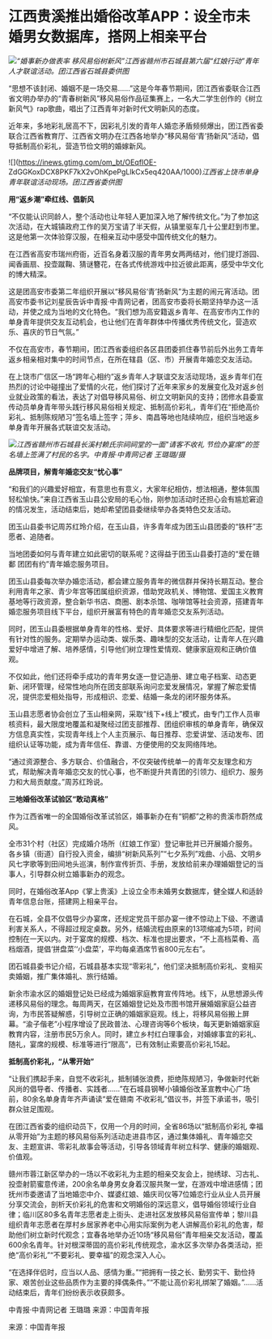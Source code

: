 # 江西贵溪推出婚俗改革APP：设全市未婚男女数据库，搭网上相亲平台

![](https://inews.gtimg.com/om_bt/OUrosVPSz053k82momAD_Wmma7LtGpUy5rze32XizRSuUAA/1000)_“婚事新办做表率
移风易俗树新风”江西省赣州市石城县第六届“红娘行动”青年人才联谊活动。团江西省石城县委供图_

“思想不该封闭、婚姻不是一场交易……”这是今年春节期间，团江西省委联合江西省文明办举办的“青春树新风”移风易俗作品征集赛上，一名大二学生创作的《树立新风气》rap歌曲，唱出了江西青年对新时代文明新风的态度。

近年来，多地彩礼居高不下，因彩礼引发的青年人婚恋矛盾频频爆出，团江西省委联合江西省教育厅、江西省文明办在江西各地举办“移风易俗‘青’扬新风”活动，倡导抵制高价彩礼，营造节俭文明的婚嫁新风。

![](https://inews.gtimg.com/om_bt/OEqfIOE-
ZdGGKoxDCX8PKF7kX2vOhKpePgLlkCx5eq420AA/1000)_江西省上饶市单身青年联谊活动现场。团江西省委供图_

**用“返乡潮”牵红线、倡新风**

“不仅能认识同龄人，整个活动也让年轻人更加深入地了解传统文化。”为了参加这次活动，在大城镇政府工作的吴万宝请了半天假，从镇里驱车几十公里赶到市里。这是他第一次体验穿汉服，在相亲互动中感受中国传统文化的魅力。

在江西省高安市瑞州府衙，近百名身着汉服的青年男女两两结对，他们提灯游园、闻香画扇、投壶蹴鞠、猜谜簪花，在各式传统游戏中拉近彼此距离，感受中华文化的博大精深。

这是团高安市委第二年组织开展以“移风易俗‘青’扬新风”为主题的闹元宵活动。团高安市委书记刘星辰告诉中青报·中青网记者，团高安市委将长期坚持举办这一活动，并使之成为当地的文化特色。“我们想为高安籍返乡青年、在高安市内工作的单身青年提供交友互动机会，也让他们在青年群体中传播优秀传统文化，营造欢乐、喜庆的节日气氛。”

不仅在高安市，春节期间，团江西省委组织各区县团委抓住春节前后外出务工青年返乡相亲相对集中的时间节点，在所在辖县（区、市）开展青年婚恋交友活动。

在上饶市广信区一场“跨年心相约”返乡青年人才联谊交友活动现场，返乡青年们在热烈的讨论中碰撞出了爱情的火花，他们探讨了近年来家乡的发展变化及对返乡创业就业政策的看法，表达了对倡导移风易俗、树立文明新风的支持；团修水县委宣传动员单身青年带头践行移风易俗相关规定、抵制高价彩礼，青年们在“拒绝高价彩礼、抵制陈规陋习”签名墙上签字；萍乡、南昌等地也陆续响应，组织当地返乡单身青年开展各式联谊交友活动。

![](https://inews.gtimg.com/om_bt/OdoJvDUO3dYc_G3OcuUJVpbXBckp5FanK3TAAXyMvkhFUAA/1000)_江西省赣州市石城县长溪村赖氏宗祠祠堂的一面"请客不收礼
节俭办宴席”的签名墙上签满了村民的名字。中青报·中青网记者 王璐璐/摄_

**品牌项目，解青年婚恋交友“忧心事”**

“和我们的兴趣爱好相宜，有意思也有意义，大家年纪相仿，想法相通，整体氛围轻松愉快。”来自江西省玉山县公安局的毛心怡，刚参加活动时还担心会有尴尬窘迫的情况发生，活动结束后，她却希望团县委继续举办各类特色交友活动。

团玉山县委书记周苏红玲介绍，在玉山县，许多青年成为团玉山县团委的“铁杆”志愿者、追随者。

当地团委如何与青年建立如此密切的联系呢？这得益于团玉山县委打造的“爱在赣鄱 团团有约”青年婚恋服务项目。

团玉山县委每次举办婚恋活动，都会建立服务青年的微信群并保持长期互动。整合利用青年之家、青少年宫等团属组织资源，借助党政机关、博物馆、爱国主义教育基地等行政资源，整合新华书店、商圈、剧本杀馆、咖啡馆等社会资源，搭建青年婚恋服务项目线下平台，组织开展富有特色的青年婚恋交友系列活动。

同时，团玉山县委根据单身青年的性格、爱好、具体要求等进行精细化匹配，提供有针对性的服务。定期举办运动类、娱乐类、趣味型的交友活动，让青年人在兴趣爱好中增进了解、培养感情，引导他们树立理性爱情观、健康家庭观和正确价值观。

不仅如此，他们还将牵手成功的青年男女逐一登记造册、建立电子档案、动态更新、闭环管理，经常性地向所在团支部联系询问恋爱发展情况，掌握了解恋爱情况，提供恋爱相处指导，形成相识、恋爱、结婚一条龙的闭环服务体系。

玉山县志愿者协会创立了玉山相亲网，采取“线下+线上”模式，由专门工作人员审核资料，最大限度地覆盖和凝聚经过团支部推荐、团组织审核的单身青年，确保双方信息真实性，实现青年线上个人主页展示、每日推荐、恋爱讲堂、活动发布、团组织认证等功能，成为青年信任、靠谱、方便使用的交友网络阵地。

“通过资源整合、多方联合、价值融合，不仅突破传统单一的青年交友理念和方式，帮助解决青年婚恋交友的忧心事，也不断提升共青团的引领力、组织力、服务力和大局贡献度。”周苏红玲说。

**三地婚俗改革试验区“敢动真格”**

作为江西省唯一的全国婚俗改革试验区，婚事新办在有“铜都”之称的贵溪市蔚然成风。

全市31个村（社区）完成婚介场所（红娘工作室）登记审批并已开展婚介服务。各乡镇（街道）自行投入资金，编排“树新风系列”“七夕系列”戏曲、小品、文明乡风七字歌等到田间地头巡演，制作宣传折页、手册，发放给前来办理婚姻登记的当事人，引导群众树立婚事新办的观念。

同时，在婚俗改革App《掌上贵溪》上设立全市未婚男女数据库，健全媒人和适龄青年信息台账，搭建网上相亲平台。

在石城，全县不仅倡导少办宴席，还规定党员干部办宴一律不惊动上下级、不邀请利害关系人，不得超过规定桌数。另外，结婚流程由原来的13项缩减为5项，时间控制在一天以内。对于宴席的规模、档次、标准也提出要求，“不上高档菜肴、高档烟酒，提倡‘拼盘菜’‘小盘菜’，平均每桌酒席节省800元左右”。

团石城县委书记介绍，石城县基本实现“零彩礼”，他们坚决抵制高价彩礼、变相买卖婚姻，推广集体婚礼、旅行结婚。

新余市渝水区的婚姻登记处已经成为婚姻家庭教育宣传阵地。线下，从思想源头传递移风易俗的理念。每周两天，在区婚姻登记处及市图书馆开展婚姻家庭公益咨询，为市民答疑解惑，引导树立正确的婚姻家庭观。线上，将移风易俗搬上屏幕。“渝子偕老”小程序增设了民政普法、心理咨询等6个板块，每天更新婚姻家庭教育内容，注册市民5万余人。同时，建立乡村红白理事会，对婚嫁事宜的彩礼、
随礼，宴席的规模、标准等进行“限高”，已有效制止索要高价彩礼15起。

**抵制高价彩礼，“从零开始”**

“让我们携起手来，自觉不收彩礼，抵制铺张浪费，拒绝陈规陋习，争做新时代新风尚的倡导者、传播者、实践者……”在石城县钢琴小镇婚俗改革宣教中心广场前，80余名单身青年齐声诵读“爱在赣南
不收彩礼”倡议书，并签下承诺书，吸引群众驻足围观。

在团江西省委的组织动员下，仅用一个月的时间，全省86场以“抵制高价彩礼
幸福从零开始”为主题的移风易俗系列活动走进县市区，通过集体婚礼、青年婚恋交友、主题宣讲、零彩礼故事会等活动，引导各领域青年树立科学、健康的婚姻观、价值观。

赣州市蓉江新区举办的一场以不收彩礼为主题的相亲交友会上，抛绣球、习古礼、投壶射箭蜜意传递，200余名单身男女身着汉服共聚一堂，在游戏中增进感情；团抚州市委邀请了当地婚恋中介、媒婆红娘、婚庆司仪等7位婚恋行业从业人员开展分享交流会，剖析天价彩礼的危害和文明婚俗的深远意义，倡导婚俗领域行业自律；临川区80多名青年志愿者走上街头、走进社区发放移风易俗宣传单；黎川县组织青年志愿者在厚村乡居家养老中心用实际案例为老人讲解高价彩礼的危害，帮助他们树立新时代观念；宜春各地举办近10场“移风易俗”青年相亲交友活动，覆盖600余名青年。针对根深蒂固的高价彩礼传统观念，渝水区多次举办各类活动，拒绝“高价彩礼”“不要彩礼、要幸福”的观念深入人心。

“在选择伴侣时，应当以人品、感情为重。”“把拥有一技之长、勤劳实干、勤俭持家、艰苦创业这些品质作为主要的择偶条件。”“不能让高价彩礼绑架了婚姻。”……活动结束后，青年们纷纷表示收获颇多。

中青报·中青网记者 王璐璐 来源：中国青年报

来源：中国青年报

